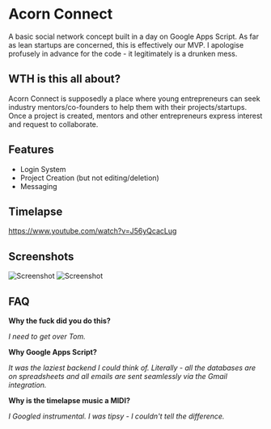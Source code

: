 # Acorn Connect
A basic social network concept built in a day on Google Apps Script. As far as lean startups are concerned, this is effectively our MVP. I apologise profusely in advance for the code - it legitimately is a drunken mess.

## WTH is this all about?
Acorn Connect is supposedly a place where young entrepreneurs can seek industry mentors/co-founders to help them with their projects/startups. Once a project is created, mentors and other entrepreneurs express interest and request to collaborate.

## Features
* Login System
* Project Creation (but not editing/deletion)
* Messaging

## Timelapse
https://www.youtube.com/watch?v=J56yQcacLug

## Screenshots
![Screenshot](http://i.imgur.com/cjYXzhT.png)
![Screenshot](http://i.imgur.com/rBWQZWS.png)

## FAQ
__Why the fuck did you do this?__

_I need to get over Tom._

__Why Google Apps Script?__

_It was the laziest backend I could think of. Literally - all the databases are on spreadsheets and all emails are sent seamlessly via the Gmail integration._

__Why is the timelapse music a MIDI?__

_I Googled instrumental. I was tipsy - I couldn't tell the difference._

